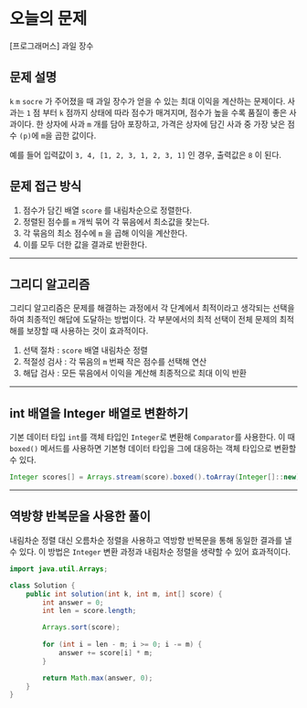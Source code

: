 
# 오늘의 문제
[프로그래머스] 과일 장수

## 문제 설명
`k`  `m` `socre` 가 주어졌을 때 과일 장수가 얻을 수 있는 최대 이익을 계산하는 문제이다. 
사과는 `1` 점 부터 `k` 점까지 상태에 따라 점수가 매겨지며, 점수가 높을 수록 품질이 좋은 사과이다. 
한 상자에 사과 `m` 개를 담아 포장하고, 가격은 상자에 담긴 사과 중 가장 낮은 점수 `(p)`에 `m`을 곱한 값이다. 

예를 들어 입력값이 `3, 4, [1, 2, 3, 1, 2, 3, 1]` 인 경우, 출력값은 `8` 이 된다. 

## 문제 접근 방식 
1. 점수가 담긴 배열 `score` 를 내림차순으로 정렬한다.
2. 정렬된 점수를 `m` 개씩 묶어 각 묶음에서 최소값을 찾는다. 
3. 각 묶음의 최소 점수에 `m` 을 곱해 이익을 계산한다.
4. 이를 모두 더한 값을 결과로 반환한다. 

---

## 그리디 알고리즘 
그리디 알고리즘은 문제를 해결하는 과정에서 각 단계에서 최적이라고 생각되는 선택을 하여 최종적인 해답에 도달하는 방법이다. 
각 부분에서의 최적 선택이 전체 문제의 최적 해를 보장할 때 사용하는 것이 효과적이다. 
1. 선택 절차 : `score` 배열 내림차순 정렬
2. 적절성 검사 : 각 묶음의 `m` 번째 작은 점수를 선택해 연산
3. 해답 검사 : 모든 묶음에서 이익을 계산해 최종적으로 최대 이익 반환

---

## int 배열을 Integer 배열로 변환하기 
기본 데이터 타입 `int`를 객체 타입인 `Integer`로 변환해 `Comparator`를 사용한다. 
이 때 `boxed()` 메서드를 사용하면 기본형 데이터 타입을 그에 대응하는 객체 타입으로 변환할 수 있다. 
```java
Integer scores[] = Arrays.stream(score).boxed().toArray(Integer[]::new);
```

---

## 역방향 반복문을 사용한 풀이 
내림차순 정렬 대신 오름차순 정렬을 사용하고 역방향 반복문을 통해 동일한 결과를 낼 수 있다. 
이 방법은 `Integer` 변환 과정과 내림차순 정렬을 생략할 수 있어 효과적이다. 
```java
import java.util.Arrays;

class Solution {
    public int solution(int k, int m, int[] score) {
        int answer = 0;
        int len = score.length;

        Arrays.sort(score);
        
        for (int i = len - m; i >= 0; i -= m) {
            answer += score[i] * m;
        }

        return Math.max(answer, 0);
    }
}
```


   


  
